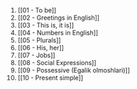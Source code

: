 1. [[01 - To be]]
2. [[02 - Greetings in English]]
3. [[03 - This is, it is]]
4. [[04 - Numbers in English]]
5. [[05 - Plurals]]
6. [[06 - His, her]]
7. [[07 - Jobs]]
8. [[08 - Social Expressions]]
9. [[09 - Possessive (Egalik olmoshlari)]]
10. [[10 - Present simple]]